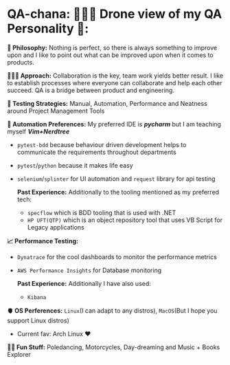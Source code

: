 # QA-chana: 👩🏾‍🦱 Drone view of my QA Personality 👀:


**🧠 Philosophy:** Nothing is perfect, so there is always something to improve upon and I like to point out what can be improved upon when it comes to products.


**🧑🏾‍💻 Approach:** Collaboration is the key, team work yields better result. I like to establish processes where everyone can collaborate and help each other succeed. QA is a bridge between product and engineering. 


**🔬 Testing Strategies:** Manual, Automation, Performance and Neatness around Project Management Tools


**🤖 Automation Preferences:**
  My preferred IDE is **_pycharm_** but I am teaching myself **_Vim+Nerdtree_**
  - `pytest-bdd` because behaviour driven development helps to communicate the requirements throughout departments
  - `pytest`/`python` because it makes life easy
  - `selenium`/`splinter` for UI automation and `request` library for api testing
    
    **Past Experience:**
    Additionally to the tooling mentioned as my preferred tech:
    - `specflow` which is BDD tooling that is used with .NET
    - `HP UFT(QTP)` which is an object repository tool that uses VB Script for Legacy applications


**📈 Performance Testing:**
  - `Dynatrace` for the cool dashboards to monitor the performance metrics
  - `AWS Performance Insights` for Database monitoring
    
    **Past Experience:**
    Additionally I have also used:
    - `Kibana`


**🫀 OS Perferences:** `Linux`(I can adapt to any distros), `MacOS`(But I hope you support Linux distros)
  - Current fav: Arch Linux ❤️


**💃🏾 Fun Stuff:** Poledancing, Motorcycles, Day-dreaming and Music + Books Explorer
